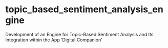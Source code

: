 # topic_based_sentiment_analysis_engine
Development of an Engine  for Topic-Based Sentiment Analysis  and Its Integration within the App  ‘Digital Companion’
